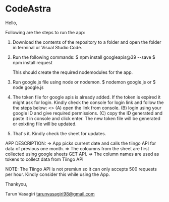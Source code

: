# CodeAstra

Hello,

Following are the steps to run the app:

1. Download the contents of the repository to a folder and open the folder in terminal or Visual Studio Code.

2. Run the following commands:
   $ npm install googleapis@39 --save
   $ npm install request
    
    This should create the required nodemodules for the app.

3. Run google.js file using node or nodemon.
   $ nodemon google.js
   or
   $ node google.js

4. The token file for google apis is already added. If the token is expired it might ask for login. Kindly check the console for login link and follow the the steps below:
  <<only to create new token file>>
  (A) open the link from console.
  (B) login using your google ID and give required permissions.
  (C) copy the ID generated and paste it in console and click enter.
The new token file will be generated or exixting file will be updated.

5. That's it. Kindly check the sheet for updates.

APP DESCRIPTION:
=> App picks current date and calls the tiingo API for data of previous one month.
=> The coloumns from the sheet are first collected using google sheets GET API.
=> The column names are used as tokens to collect data from Tiingo API

NOTE: The Tiingo API is not premiun so it can only accepts 500 requests per hour. Kindly consider this while using the App.

Thankyou,

Tarun Vasagiri
tarunvasagiri98@gmail.com
